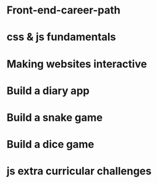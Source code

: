 # Front-end-career-path
# css & js fundamentals
# Making websites interactive
# Build a diary app
# Build a snake game
# Build a dice game
# js extra curricular challenges